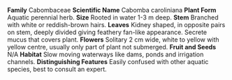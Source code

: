  **Family** Cabombaceae **Scientific Name** Cabomba caroliniana **Plant Form** Aquatic perennial herb. **Size** Rooted in water 1-3 m deep. **Stem** Branched with white or reddish-brown hairs. **Leaves** Kidney shaped, in opposite pairs on stem, deeply divided giving feathery fan-like appearance. Secrete mucus that covers plant. **Flowers** Solitary 2 cm wide, white to yellow with yellow centre, usually only part of plant not submerged. **Fruit and Seeds** N/A **Habitat** Slow moving waterways like dams, ponds and irrigation channels. **Distinguishing Features** Easily confused with other aquatic species, best to consult an expert.
